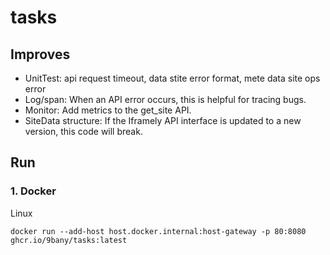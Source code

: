 # tasks

## Improves
- UnitTest: api request timeout, data stite error format, mete  data site ops error 
- Log/span: When an API error occurs, this is helpful for tracing bugs.
- Monitor: Add metrics to the get_site API.
- SiteData structure: If the Iframely API interface is updated to a new version, this code will break.
## Run
### 1. Docker
Linux 
```
docker run --add-host host.docker.internal:host-gateway -p 80:8080 ghcr.io/9bany/tasks:latest
```